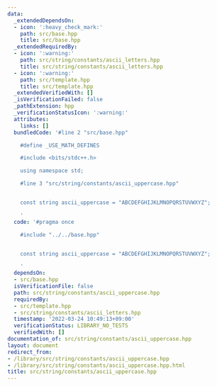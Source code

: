 ```yaml
---
data:
  _extendedDependsOn:
  - icon: ':heavy_check_mark:'
    path: src/base.hpp
    title: src/base.hpp
  _extendedRequiredBy:
  - icon: ':warning:'
    path: src/string/constants/ascii_letters.hpp
    title: src/string/constants/ascii_letters.hpp
  - icon: ':warning:'
    path: src/template.hpp
    title: src/template.hpp
  _extendedVerifiedWith: []
  _isVerificationFailed: false
  _pathExtension: hpp
  _verificationStatusIcon: ':warning:'
  attributes:
    links: []
  bundledCode: '#line 2 "src/base.hpp"

    #define _USE_MATH_DEFINES

    #include <bits/stdc++.h>

    using namespace std;

    #line 3 "src/string/constants/ascii_uppercase.hpp"


    const string ascii_uppercase = "ABCDEFGHIJKLMNOPQRSTUVWXYZ";

    '
  code: '#pragma once

    #include "../../base.hpp"


    const string ascii_uppercase = "ABCDEFGHIJKLMNOPQRSTUVWXYZ";

    '
  dependsOn:
  - src/base.hpp
  isVerificationFile: false
  path: src/string/constants/ascii_uppercase.hpp
  requiredBy:
  - src/template.hpp
  - src/string/constants/ascii_letters.hpp
  timestamp: '2022-03-24 10:49:13+09:00'
  verificationStatus: LIBRARY_NO_TESTS
  verifiedWith: []
documentation_of: src/string/constants/ascii_uppercase.hpp
layout: document
redirect_from:
- /library/src/string/constants/ascii_uppercase.hpp
- /library/src/string/constants/ascii_uppercase.hpp.html
title: src/string/constants/ascii_uppercase.hpp
---
```

